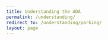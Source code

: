 ```yaml
---
title: Understanding the ADA
permalink: /understanding/
redirect_to: /understanding/parking/
layout: page
---
```

